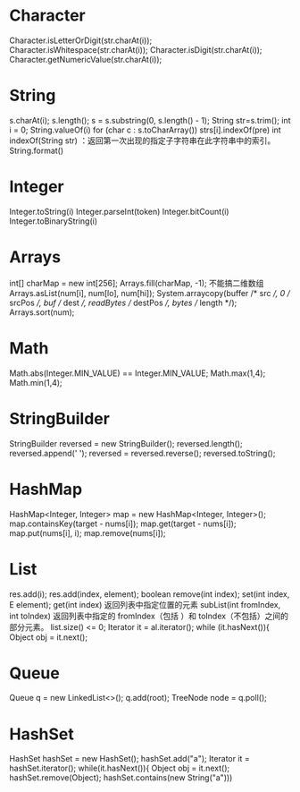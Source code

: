 # Character
Character.isLetterOrDigit(str.charAt(i));
Character.isWhitespace(str.charAt(i));
Character.isDigit(str.charAt(i));
Character.getNumericValue(str.charAt(i));

# String
s.charAt(i);
s.length();
s = s.substring(0, s.length() - 1);
String str=s.trim();
int i = 0;
String.valueOf(i)
for (char c : s.toCharArray())
strs[i].indexOf(pre) 
int indexOf(String str) ：返回第一次出现的指定子字符串在此字符串中的索引。 
String.format()

# Integer
Integer.toString(i)
Integer.parseInt(token)
Integer.bitCount(i)
Integer.toBinaryString(i)

# Arrays
int[] charMap = new int[256]; 
Arrays.fill(charMap, -1); 不能搞二维数组
Arrays.asList(num[i], num[lo], num[hi]);
System.arraycopy(buffer /* src */, 0 /* srcPos */, buf /* dest */, readBytes /* destPos */, bytes /* length */); 
Arrays.sort(num);

# Math
Math.abs(Integer.MIN_VALUE) == Integer.MIN_VALUE;
Math.max(1,4);
Math.min(1,4);

# StringBuilder
StringBuilder reversed = new StringBuilder(); 
reversed.length();
reversed.append(' ');
reversed = reversed.reverse();
reversed.toString();

# HashMap
HashMap<Integer, Integer> map = new HashMap<Integer, Integer>();
map.containsKey(target - nums[i]);
map.get(target - nums[i]);
map.put(nums[i], i);
map.remove(nums[i]);

# List
res.add(i);
res.add(index, element);
boolean remove(int index);
set(int index, E element);
get(int index)   返回列表中指定位置的元素
subList(int fromIndex, int toIndex)    返回列表中指定的 fromIndex（包括 ）和 toIndex（不包括）之间的部分元素。
list.size() <= 0;
Iterator it = al.iterator();
    while (it.hasNext()){
        Object obj = it.next();

# Queue
Queue<TreeNode> q = new LinkedList<>(); 
q.add(root);
TreeNode node = q.poll();

# HashSet
HashSet hashSet = new HashSet();
hashSet.add("a");
Iterator it = hashSet.iterator();
  while(it.hasNext()){
   Object obj = it.next();
hashSet.remove(Object);
hashSet.contains(new String("a")))